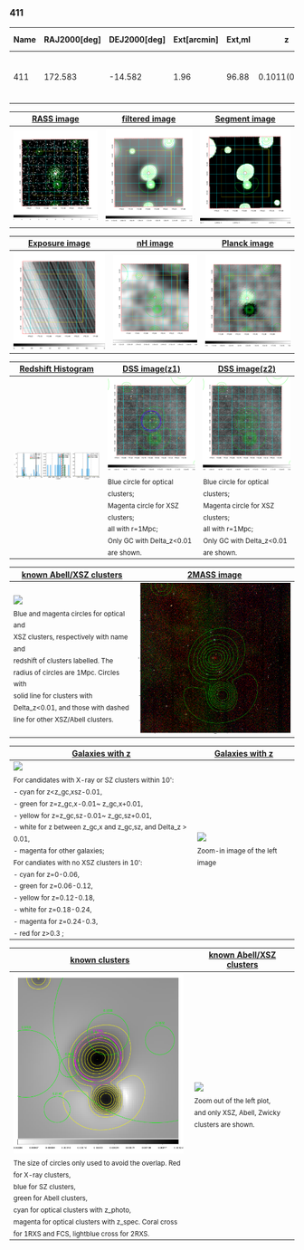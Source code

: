 <div STYLE="page-break-after: always;"></div>

### 411

|Name|RAJ2000[deg]|DEJ2000[deg] |Ext[arcmin]| Ext,ml | z | z_src| C|GC(XSZ,Delta_z<0.01)| GC(OPT,Delta_z<0.01)|GC| R_sig[arcmin] | R500[arcmin] | R500[Mpc]| CRsig[c/s] | CR500[c/s] |L500[1E44 erg/s]|F500[1E-12 erg/s/cm^2]| M500[1E14 Msun]|Tx[keV]|Cnt_sig|Beta|Rc[arcmin]|Comment|Alias|
|---|---|---|---|---|---|------|---|--------|---------|----------|---|---|---|---|---|---|---|---|---|---|---|---|---|---|
|411| 172.583| -14.582| 1.96| 96.88| 0.1011(0.008)| z1, z_xsz| B| MCXC, XB, XCS| A, N, W| A, MCXC, N, W, XB, XCS| 8.312| 9.339| 1.044| 0.393(0.046)| 0.401(0.047)| 1.969(0.102)| 7.586(0.394)| 3.56(0.09)| 4.84(0.08)| 129.6| 0.881(-0.107+0.082)| 3.711(-0.640+0.477)| -| k210|

|[RASS image](../image/411/411_img.pdf)|[filtered image](../image/411/411_fil.pdf)|[Segment image](../image/411/411_seg.pdf)|
|-------------------|--------------------|-------------------|
| <img src="../image/411/411_img.png" width="300">  | <img src="../image/411/411_fil.png" width="300">   | <img src="../image/411/411_seg.png" width="300">  |

|[Exposure image](../image/411/411_mex.pdf)| [nH image](../image/411/411_nh.pdf)| [Planck image](../image/411/411_p.pdf)|
|-------------------|--------------------|-------------------|
|<img src="../image/411/411_mex.png" width="300">   | <img src="../image/411/411_nh.png" width="300">    | <img src="../image/411/411_p.png" width="300"> |

|[Redshift Histogram](../image/411/411_zg.pdf) | [DSS image(z1)](../image/411/411_dss_z1.pdf)      |  [DSS image(z2)](../image/411/411_dss_z2.pdf)    |
|-------------------|--------------------|-------------------|
|<img src="../image/411/411_zg.png" width="300"> |<img src="../image/411/411_dss_z1.png" width="300"> <sub><br>Blue circle for optical clusters; <br>Magenta circle for XSZ clusters; <br>all with r=1Mpc; <br>Only GC with Delta_z<0.01 are shown. </sub>| <img src="../image/411/411_dss_z2.png" width="300"><sub><br>Blue circle for optical clusters; <br>Magenta circle for XSZ clusters; <br>all with r=1Mpc; <br>Only GC with Delta_z<0.01 are shown. </sub> |

|[known Abell/XSZ clusters](../image/411/411_m.pdf) | [2MASS image](../image/411/411_2mass.pdf)      |
|-------------------|-------------------|
|<img src=../image/411/411_m.png width="300"> <br><sub>Blue and magenta circles for optical and <br>XSZ clusters, respectively with name and <br>redshift of clusters labelled. The <br>radius of circles are 1Mpc. Circles with <br>solid line for clusters with <br>Delta_z<0.01, and those with dashed <br>line for other XSZ/Abell clusters.        </sub>|<img src="../image/411/411_2mass.png" width="300">  |

|[Galaxies with z](../image/411/411_opt_ned.pdf) |[Galaxies with z](../image/411/411_opt_ned_zoom.pdf) |
|-------------------|-------------------|
| <img src=../image/411/411_opt_ned.png width="300"> <br><sub> For candidates with X-ray or SZ clusters within 10': <br> - cyan for z<z_gc,xsz-0.01, <br> - green for z=z_gc,x-0.01~ z_gc,x+0.01, <br> - yellow for z=z_gc,sz-0.01~ z_gc,sz+0.01, <br> - white for z between z_gc,x and z_gc,sz, and Delta_z > 0.01, <br> - magenta for other galaxies; <br>For candiates with no XSZ clusters in 10': <br> - cyan for z=0-0.06, <br> - green for z=0.06-0.12, <br> - yellow for z=0.12-0.18, <br> - white for z=0.18-0.24, <br> - magenta for z=0.24-0.3, <br> - red for z>0.3 ;  </sub>|<img src=../image/411/411_opt_ned_zoom.png width="300">  <br><sub> Zoom-in image of the left image</sub>|

|[known clusters](../image/411/411_gc.pdf) |[known Abell/XSZ clusters](../image/411/411_gc_large.pdf) |
|-------------------|-------------------|
| <img src=../image/411/411_gc.png width="300"> <br><sub> The size of circles only used to avoid the overlap. Red for X-ray clusters, <br> blue for SZ clusters, <br> green for Abell clusters, <br> cyan for optical clusters with z_photo, <br> magenta for optical clusters with z_spec. Coral cross for 1RXS and FCS, lightblue cross for 2RXS. </sub>|<img src=../image/411/411_gc_large.png width="300"> <br><sub> Zoom out of the left plot, <br> and only XSZ, Abell, Zwicky clusters are shown. </sub> |



